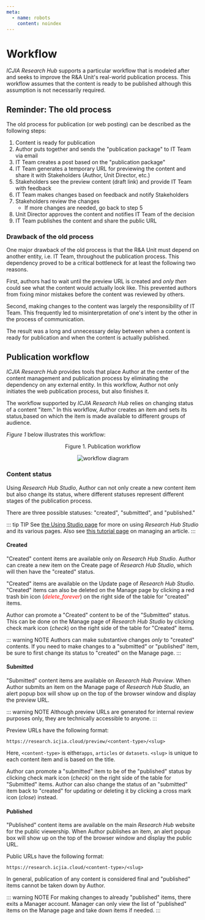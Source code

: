 ```yaml
---
meta:
  - name: robots
    content: noindex
---
```


# Workflow

<StaffOnly />

_ICJIA Research Hub_ supports a particular workflow that is modeled after and seeks to improve the R&A Unit's real-world publication process. This workflow assumes that the content is ready to be published although this assumption is not necessarily required.

## Reminder: The old process

The old process for publication (or web posting) can be described as the following steps:

1. Content is ready for publication
2. Author puts together and sends the "publication package" to IT Team via email
3. IT Team creates a post based on the "publication package"
4. IT Team generates a temporary URL for previewing the content and share it with Stakeholders (Author, Unit Director, etc.)
5. Stakeholders see the preview content (draft link) and provide IT Team with feedback
6. IT Team makes changes based on feedback and notify Stakeholders
7. Stakeholders review the changes
   - If more changes are needed, go back to step 5
8. Unit Director approves the content and notifies IT Team of the decision
9. IT Team publishes the content and share the public URL

### Drawback of the old process

One major drawback of the old process is that the R&A Unit must depend on another entity, i.e. IT Team, throughout the publication process. This dependency proved to be a critical bottleneck for at least the following two reasons.

First, authors had to wait until the preview URL is created and _only then_ could see what the content would actually look like. This prevented authors from fixing minor mistakes before the content was reviewed by others.

Second, making changes to the content was largely the responsibility of IT Team. This frequently led to misinterpretation of one's intent by the other in the process of communication.

The result was a long and unnecessary delay between when a content is ready for publication and when the content is actually published.

## Publication workflow

_ICJIA Research Hub_ provides tools that place Author at the center of the content management and publication process by eliminating the dependency on any external entity. In this workflow, Author not only initiates the web publication process, but also finishes it.

The workflow supported by _ICJIA Research Hub_ relies on changing status of a content "item." In this workflow, Author creates an item and sets its status,based on which the item is made available to different groups of audience.

_Figure 1_ below illustrates this workflow:

<div style="text-align:center">
<span class="fig-title">Figure 1. Publication workflow</span>

![workflow diagram](/docs/assets/img/diagram-workflow.png)

</div>

### Content status

Using _Research Hub Studio_, Author can not only create a new content item but also change its status, where different statuses represent different stages of the publication process.

There are three possible statuses: "created", "submitted", and "published."

::: tip TIP
See [the Using Studio page](studio.md) for more on using _Research Hub Studio_ and its various pages. Also see [this tutorial page](tutorials/create-article.md) on managing an article.
:::

#### Created

"Created" content items are available only on _Research Hub Studio_. Author can create a new item on the Create page of _Research Hub Studio_, which will then have the "created" status.

"Created" items are available on the Update page of _Research Hub Studio_. "Created" items can also be deleted on the Manage page by clicking a red trash bin icon (<i class="material-icons" style="color:red;">delete_forever</i>) on the right side of the table for "created" items.

Author can promote a "Created" content to be of the "Submitted" status. This can be done on the Manage page of _Research Hub Studio_ by clicking check mark icon (<i class="material-icons">check</i>) on the right side of the table for "Created" items.

::: warning NOTE
Authors can make substantive changes _only_ to "created" contents. If you need to make changes to a "submitted" or "published" item, be sure to first change its status to "created" on the Manage page.
:::

#### Submitted

"Submitted" content items are available on _Research Hub Preview_. When Author submits an item on the Manage page of _Research Hub Studio_, an alert popup box will show up on the top of the browser window and display the preview URL.

::: warning NOTE
Although preview URLs are generated for internal review purposes only, they are technically accessible to anyone.
:::

Preview URLs have the following format:

```
https://research.icjia.cloud/preview/<content-type>/<slug>
```

Here, `<content-type>` is either`apps`, `articles` or `datasets`. `<slug>` is unique to each content item and is based on the title.

Author can promote a "submitted" item to be of the "published" status by clicking check mark icon (<i class="material-icons">check</i>) on the right side of the table for "Submitted" items. Author can also change the status of an "submitted" item back to "created" for updating or deleting it by clicking a cross mark icon (<i class="material-icons">close</i>) instead.

#### Published

"Published" content items are available on the main _Research Hub_ website for the public viewership. When Author publishes an item, an alert popup box will show up on the top of the browser window and display the public URL.

Public URLs have the following format:

```
https://research.icjia.cloud/<content-type>/<slug>
```

In general, publication of any content is considered final and "published" items cannot be taken down by Author.

::: warning NOTE
For making changes to already "published" items, there exits a Manager account. Manager can only view the list of "published" items on the Manage page and take down items if needed.
:::
